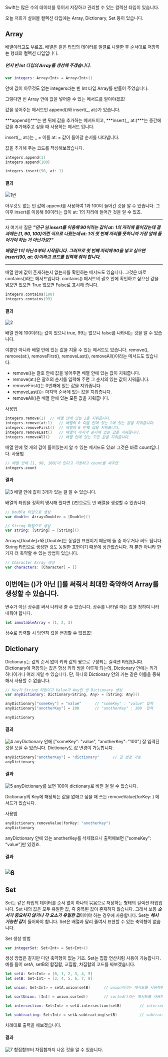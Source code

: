 Swift는 많은 수의 데이터를 묶어서 저장하고 관리할 수 있는 컬렉션 타입이 있습니다.

오늘 저희가 살펴볼 컬렉션 타입에는 Array, Dictionary, Set 등이 있습니다.

## Array

배열이라고도 부르죠. 배열은 같은 타입의 데이터를 일렬로 나열한 후 순서대로 저장하는 형태의 컬렉션 타입입니다.

##### 먼저 빈 Int 타입의 Array를 생성해 주겠습니다.

~~~swift
var integers: Array<Int> = Array<Int>() 
~~~

안에 값이 아무것도 없는 integers라는 빈 Int 타입 Array를 만들어 주었습니다.

그렇다면 빈 Array 안에 값을 넣어줄 수 있는 메서드를 알아야겠죠!

값을 넣어주는 메서드인 append()와 insert(_, at:)가 있습니다.

***append()***는 맨 뒤에 값을 추가하는 메서드이고, ***insert(_, at:)***는 중간에 값을 추가해주고 싶을 때 사용하는 메서드 입니다.

insert(_, at:)는 _ = 이름 at: = 값이 들어갈 순서를 나타냅니다.

값을 추가해 주는 코드를 작성해보겠습니다.

~~~swift
integers.append(1)
integers.append(100)

integers.insert(90, at: 1)
~~~

#### 결과

![1번](https://KMG4531.github.io/assets/images/2021-03-24/a.png)

아무것도 없는 빈 값에 append를 사용하여 1과 100이 들어간 것을 알 수 있습니다.
그 이후 insert를 이용해 90이라는 값이 at: 1의 자리에 들어간 것을 알 수 있죠.

------

자 여기서 질문 ***"민구 님 insert를 이용해 90이라는 값이 at: 1의 자리에 들어갔는데 결과에는 [1, 90, 100]이런 식으로 나왔는데 at: 1이 첫 번째 자리를 뜻하니까 가장 앞에 들어가야 하는 거 아닌가요?"*** 

***배열은 1이 아닌 0부터 시작됩니다. 그러므로 첫 번째 자리에 90을 넣고 싶으면 insert(90, at: 0)이라고 코드를 입력해 줘야 합니다.***

------


배열 안에 값이 존재하는지 없는지를 확인하는 메서드도 있습니다. 그것은 바로 contains()라는 메서드입니다.
contains() 메서드의 괄호 안에 확인하고 싶으신 값을 넣으면 있으면 True 없으면 False로 표시해 줍니다.

~~~swift
integers.contains(100)
integers.contains(99)
~~~

#### 결과

![2](https://KMG4531.github.io/assets/images/2021-03-24/b.png)

배열 안에 100이라는 값이 있으니 true, 99는 없으니 false를 나타내는 것을 알 수 있습니다.


이뿐만 아니라 배열 안에 있는 값을 지울 수 있는 메서드도 있습니다.
remove(), remove(at:), removeFirst(), removeLast(), removeAll()이라는 메서드도 있습니다.
* remove()는 괄호 안에 값을 넣어주면 배열 안에 있는 값이 지워줍니다.
* remove(at:)은 괄호의 순서를 입력해 주면 그 순서의 있는 값이 지워줍니다.
* removeFirst()는 0번째에 있는 값을 지워줍니다.
* removeLast()는 마지막 순서에 있는 값을 지워줍니다.
* removeAll()은 배열 안에 있는 모든 값을 지워줍니다.

사용법

~~~swift
integers.remove(1)	// 배열 안에 있는 1을 지워줍니다.
integers.remove(at:1)	// 배열의 0 다음 안에 있는 1에 있는 값을 지워줍니다.
integers.removeFirst()	// 배열의 0 번째 값을 지워줍니다.
integers.removeLast()	// 배열의 마지막 순서에 있는 값을 지워줍니다.
integers.removeAll()	// 배열 안에 있는 모든 값을 지워줍니다.
~~~

배열 안에 몇 개의 값이 들어있는지 알 수 있는 메서드도 있죠! 그것은 바로 count입니다.
사용법

~~~swift
// 배열 안에 [1, 90, 100]이 있다고 가정하고 count를 써주면
integers.count
~~~

#### 결과

![3](https://KMG4531.github.io/assets/images/2021-03-24/c.png)
배열 안에 값이 3개가 있는 걸 알 수 있습니다.


배열의 타입을 정확히 명시해 줬다면 ()만으로도 빈 배열을 생성할 수 있습니다.
~~~swift
// Double 타입으로 생성
var double: Array<Double> = [Double]()

// String 타입으로 생성
var string: [String] = [String]()
~~~

Array<[Double]>와 [Double]는 동일한 표현이기 때문에 둘 중 아무거나 써도 됩니다.
String 타입으로 생성한 것도 동일한 표현이기 때문에 상관없습니다.
저 뿐만 아니라 한 가지 더 축약할 수 있는 방법이 있습니다.

~~~swift
// Character Array 생성
var characters: [Character] = []
~~~

이번에는 ()가 아닌 []를 써줘서 최대한 축약하여 Array를 생성할 수 있습니다.
------

변수가 아닌 상수를 써서 나타내 줄 수 있습니다.
상수를 나타낼 때는 값을 정하여 나타내줘야 합니다.

~~~swift
let immutableArray = [1, 2, 3]
~~~

상수로 입력할 시 당연히 값을 변경할 수 없겠죠!


## Dictionary

Dictionary는 값의 순서 없이 키와 값의 쌍으로 구성되는 컬렉션 타입입니다.
Dictionary에 저장되는 값은 항상 키와 쌍을 이루게 되는데, Dictionary 안에는 키가 하나이거나 여러 개일 수 있습니다.
단, 하나의 Dictionary 안의 키는 같은 이름을 중복해서 사용할 수 없습니다.
~~~swift
// Key가 String 타입이고 Value가 Any인 빈 Dictionary 생성
var anyDictionary: Dictionary<String, Any> = [String: Any]()

anyDictionary["someKey"] = "value"      // "someKey" : "value" 입력
anyDictionary["anotherKey"] = 100       // "anotherKey" : 100  입력

anyDictionary
~~~

#### 결과

![4](https://KMG4531.github.io/assets/images/2021-03-24/d.png)
anyDictionary 안에 ["someKey": "value", "anotherKey": "100"] 잘 입력된 것을 보실 수 있습니다.
Dictionary도 값 변경이 가능합니다.

~~~swift
anyDictionary["anotherKey"] = "dictionary"      // 값 변경 가능
anyDictionary
~~~

#### 결과
![5](https://KMG4531.github.io/assets/images/2021-03-24/e.png)
anyDictionary를 보면 100이 dictionary로 바뀐 걸 알 수 있습니다.


Dictionary의 Key에 해당되는 값을 없애고 싶을 때 쓰는 removeValue(forKey: ) 메서드가 있습니다.

사용법

~~~swift
anyDictionary.removeValue(forKey: "anotherKey")
anyDictionary
~~~

anyDictionary 안에 있는 anotherKey를 삭제했으니 출력해보면 ["someKey": "value"]만 있겠죠.
#### 결과

![6](https://KMG4531.github.io/assets/images/2021-03-24/f.png)
------

## Set

Set는 같은 타입의 데이터를 순서 없이 하나의 묶음으로 저장하는 형태의 컬렉션 타입입니다.
Set 내의 값은 모두 유일한 값, 즉 중복된 값이 존재하지 않습니다. 그래서 보통 ***순서가 중요하지 않거나 각 요소가 유일한 값***이어야 하는 경우에 사용합니다. 
Set는 ***해시 가능한 값***이 들어와야 합니다.
Set은 배열과 달리 줄여서 표현할 수 있는 축약형이 없습니다.

Set 생성 방법

~~~swift
var integerSet: Set<Int> = Set<Int>()
~~~

생성 방법은 같지만 다만 축약형이 없는 거죠.
Set는 집합 연산처럼 사용이 가능합니다.
예를 들어 setA, setB의 합집합, 교집합, 차집합의 코드를 짜보겠습니다.
~~~swift
let setA: Set<Int> = [0, 1, 2, 3, 4, 5]
let setB: Set<Int> = [3, 4, 5, 6, 7, 8]

let union: Set<Int> = setA.union(setB)      // union이라는 메서드를 사용하면 합집합 하지만 자동으로 정렬이 안됨

let sortUnion: [Int] = union.sorted()       // sorted()라는 메서드를 사용하면 같은 타입의 배열로 정렬이 됨

let intersection: Set<Int> = setA.intersection(setB)        // intersection은 교집합

let subtracting: Set<Int> = setA.subtracting(setB)          // subtracting는 차집합
~~~

차례대로 출력을 해보겠습니다.

#### 결과

![7](https://KMG4531.github.io/assets/images/2021-03-24/g.png)
합집합부터 차집합까지 나온 것을 알 수 있습니다.
